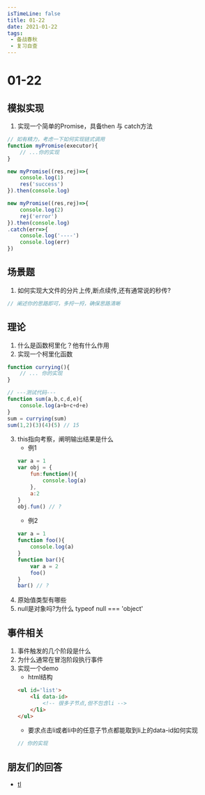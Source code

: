 ```yaml
---
isTimeLine: false
title: 01-22
date: 2021-01-22
tags:
 - 备战春秋
 - 复习自查
---
```

# 01-22

## 模拟实现
1. 实现一个简单的Promise，具备then 与 catch方法
```js
// 如有精力，考虑一下如何实现链式调用
function myPromise(executor){
    // ...你的实现
}

new myPromise((res,rej)=>{
    console.log(1)
    res('success')
}).then(console.log)

new myPromise((res,rej)=>{
    console.log(2)
    rej('error')
}).then(console.log)
.catch(err=>{
    console.log('----')
    console.log(err)
})
```
## 场景题
1. 如何实现大文件的分片上传,断点续传,还有通常说的秒传?
```js
// 阐述你的思路即可，多捋一捋，确保思路清晰
```

## 理论
1. 什么是函数柯里化？他有什么作用
2. 实现一个柯里化函数
```js
function currying(){
    // ... 你的实现
}

// ---测试代码---
function sum(a,b,c,d,e){
    console.log(a+b+c+d+e)
}
sum = currying(sum)
sum(1,2)(3)(4)(5) // 15
```
3. this指向考察，阐明输出结果是什么
   * 例1
    ```js
    var a = 1
    var obj = {
        fun:function(){
            console.log(a)
        },
        a:2
    }
    obj.fun() // ?
    ```
    * 例2
    ```js
    var a = 1
    function foo(){
        console.log(a) 
    }
    function bar(){
        var a = 2
        foo()
    }
    bar() // ?
    ```
4. 原始值类型有哪些
5. null是对象吗?为什么 typeof null === 'object'
## 事件相关
1. 事件触发的几个阶段是什么
2. 为什么通常在冒泡阶段执行事件
3. 实现一个demo
   * html结构
    ```html
    <ul id='list'>
        <li data-id>
            <!-- 很多子节点,但不包含li -->
        </li>
    </ul>
    ```
    * 要求点击li或者li中的任意子节点都能取到li上的data-id如何实现
    ```js
    // 你的实现
    ```

## 朋友们的回答
* [tl](https://juejin.cn/post/6921253665609105415)

<comment/>
<tongji/>